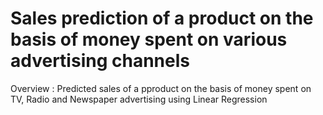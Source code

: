 # Sales prediction of a product on the basis of money spent on various advertising channels

Overview : Predicted sales of a pproduct on the basis of money spent on TV, Radio and Newspaper advertising using Linear Regression
